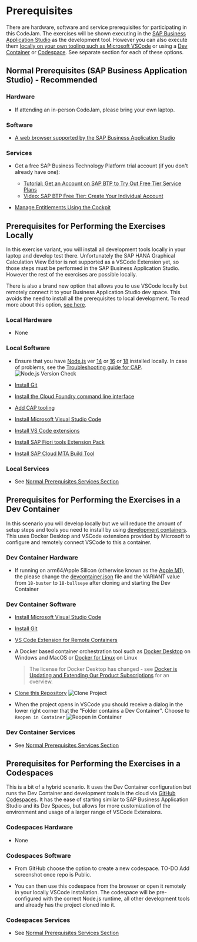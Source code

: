 # Prerequisites

There are hardware, software and service prerequisites for participating in this CodeJam. The exercises will be shown executing in the [SAP Business Application Studio](https://community.sap.com/topics/business-application-studio) as the development tool. However you can also execute them [locally on your own tooling such as Microsoft VSCode](#prerequisites-for-performing-the-exercises-locally) or using a [Dev Container](#prerequisites-for-performing-the-exercises-in-a-dev-container) or [Codespace](#prerequisites-for-performing-the-exercises-in-a-codespaces). See separate section for each of these options.

## Normal Prerequisites (SAP Business Application Studio) - Recommended

### Hardware

* If attending an in-person CodeJam, please bring your own laptop.

### Software

* [A web browser supported by the SAP Business Application Studio](https://help.sap.com/docs/SAP%20Business%20Application%20Studio/9d1db9835307451daa8c930fbd9ab264/8f46c6e6f86641cc900871c903761fd4.html#availability)

### Services

* Get a free SAP Business Technology Platform trial account (if you don't already have one):
  * [Tutorial: Get an Account on SAP BTP to Try Out Free Tier Service Plans](https://developers.sap.com/tutorials/btp-free-tier-account.html)
  * [Video: SAP BTP Free Tier: Create Your Individual Account](https://www.youtube.com/watch?v=0zGuMus4R10)

* [Manage Entitlements Using the Cockpit](https://developers.sap.com/tutorials/btp-cockpit-entitlements.html)

## Prerequisites for Performing the Exercises Locally

In this exercise variant, you will install all development tools locally in your laptop and develop test there. Unfortunately the SAP HANA Graphical Calculation View Editor is not supported as a VSCode Extension yet, so those steps must be performed in the SAP Business Application Studio. However the rest of the exercises are possible locally.

There is also a brand new option that allows you to use VSCode locally but remotely connect it to your Business Application Studio dev space. This avoids the need to install all the prerequisites to local development. To read more about this option, [see here](https://blogs.sap.com/2023/05/09/product-updates-for-sap-business-application-studio-2304/?source=social-Global-YOUTUBE-MarketingCampaign-Developers-Business_Technology_Platform_Umbrella-spr-9927419192-account_name&campaigncode=CRM-XB23-MKT-DGEALL&sprinklrid=9927419192).

### Local Hardware

* None

### Local Software

* Ensure that you have [Node.js](https://nodejs.org/en/download/) ver [14](https://nodejs.org/dist/latest-v14.x/) or [16](https://nodejs.org/dist/latest-v16.x/) or [18](https://nodejs.org/dist/latest-v18.x/) installed locally. In case of problems, see the [Troubleshooting guide for CAP](https://cap.cloud.sap/docs/advanced/troubleshooting#npm-installation).
  ![Node.js Version Check](images/prereq/node_v_check.png)

* [Install Git](https://developers.sap.com/tutorials/btp-app-prepare-dev-environment-cap.html#68a46e80-ab6d-405d-9b42-1c9c92df2ed4)

* [Install the Cloud Foundry command line interface](https://developers.sap.com/tutorials/btp-app-prepare-dev-environment-cap.html#9baa3c92-43b8-4277-980a-c887cbc42b84)
  
* [Add CAP tooling](https://developers.sap.com/tutorials/btp-app-prepare-dev-environment-cap.html#f33367af-5def-4b97-a755-c52ecc78856d)

* [Install Microsoft Visual Studio Code](https://developers.sap.com/tutorials/btp-app-prepare-dev-environment-cap.html#4bcb2bac-c9ae-420a-93a1-1cd2daa244f6)

* [Install VS Code extensions](https://developers.sap.com/tutorials/btp-app-prepare-dev-environment-cap.html#95f77362-a7a9-4fed-bc42-5701fe06c43a)

* [Install SAP Fiori tools Extension Pack](https://developers.sap.com/tutorials/btp-app-prepare-dev-environment-cap.html#c93de253-74c9-43c7-87d1-76e1305b882b)

* [Install SAP Cloud MTA Build Tool](https://sap.github.io/cloud-mta-build-tool/download/)  

### Local Services

* See [Normal Prerequisites Services Section](#services)

## Prerequisites for Performing the Exercises in a Dev Container

In this scenario you will develop locally but we will reduce the amount of setup steps and tools you need to install by using [development containers](https://code.visualstudio.com/docs/remote/containers
). This uses Docker Desktop and VSCode extensions provided by Microsoft to configure and remotely connect VSCode to this a container.

### Dev Container Hardware

* If running on arm64/Apple Silicon (otherwise known as the [Apple M1](https://en.wikipedia.org/wiki/Apple_M1)), the please change the [devcontainer.json](..devcontainer/devcontainer.json) file and the VARIANT value from `18-buster` to `18-bullseye` after cloning and starting the Dev Container

### Dev Container Software

* [Install Microsoft Visual Studio Code](https://developers.sap.com/tutorials/btp-app-prepare-dev-environment-cap.html#4bcb2bac-c9ae-420a-93a1-1cd2daa244f6)

* [Install Git](https://developers.sap.com/tutorials/btp-app-prepare-dev-environment-cap.html#68a46e80-ab6d-405d-9b42-1c9c92df2ed4)

* [VS Code Extension for Remote Containers](https://marketplace.visualstudio.com/items?itemName=ms-vscode-remote.remote-containers)
  
* A Docker based container orchestration tool such as [Docker Desktop](https://www.docker.com/products/docker-desktop/) on Windows and MacOS or [Docker for Linux](https://docs.docker.com/engine/install/) on Linux
  > The license for Docker Desktop has changed - see [Docker is Updating and Extending Our Product Subscriptions](https://www.docker.com/blog/updating-product-subscriptions/) for an overview.
  
* [Clone this Repository](https://github.com/SAP-samples/cap-hana-exercises-codejam)
  ![Clone Project](images/prereq/clone_project.png)

* When the project opens in VSCode you should receive a dialog in the lower right corner that the "Folder contains a Dev Container".  Choose to `Reopen in Container`
  ![Reopen in Container](images/prereq/reopen_remote_container.png)

### Dev Container Services

* See [Normal Prerequisites Services Section](#services)

## Prerequisites for Performing the Exercises in a Codespaces

This is a bit of a hybrid scenario.  It uses the Dev Container configuration but runs the Dev Container and development tools in the cloud via [GitHub Codespaces](https://github.com/features/codespaces). It has the ease of starting similar to SAP Business Application Studio and its Dev Spaces, but allows for more customization of the environment and usage of a larger range of VSCode Extensions.

### Codespaces Hardware

* None

### Codespaces Software

* From GitHub choose the option to create a new codespace. TO-DO Add screenshot once repo is Public.

* You can then use this codespace from the browser or open it remotely in your locally VSCode installation. The codespace will be pre-configured with the correct Node.js runtime, all other development tools and already has the project cloned into it.

### Codespaces Services

* See [Normal Prerequisites Services Section](#services)
